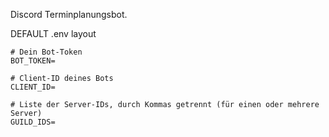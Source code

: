 Discord Terminplanungsbot.


DEFAULT .env layout
```
# Dein Bot-Token
BOT_TOKEN=

# Client-ID deines Bots
CLIENT_ID=

# Liste der Server-IDs, durch Kommas getrennt (für einen oder mehrere Server)
GUILD_IDS=
```
